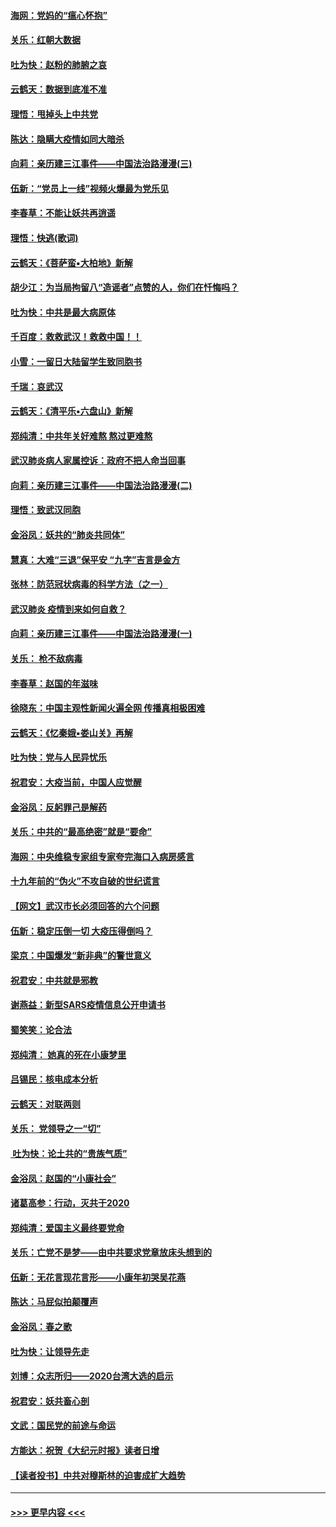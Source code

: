 #### [海网：党妈的“瘟心怀抱”](../pages/nsc993/n11840740.md?t=02040955) 
#### [关乐：红朝大数据](../pages/nsc993/n11840675.md?t=02040955) 
#### [吐为快：赵粉的肺腑之哀](../pages/nsc993/n11840618.md?t=02040955) 
#### [云鹤天：数据到底准不准](../pages/nsc993/n11840325.md?t=02040955) 
#### [理悟：甩掉头上中共党](../pages/nsc993/n11838826.md?t=02040955) 
#### [陈达：隐瞒大疫情如同大暗杀](../pages/nsc993/n11838771.md?t=02040955) 
#### [向莉：亲历建三江事件——中国法治路漫漫(三)](../pages/nsc993/n11831825.md?t=02040955) 
#### [伍新：“党员上一线”视频火爆最为党乐见](../pages/nsc993/n11838200.md?t=02040955) 
#### [李春草：不能让妖共再逍遥](../pages/nsc993/n11838102.md?t=02040955) 
#### [理悟：快逃(歌词)](../pages/nsc993/n11838083.md?t=02040955) 
#### [云鹤天：《菩萨蛮▪大柏地》新解](../pages/nsc993/n11838059.md?t=02040955) 
#### [胡少江：为当局拘留八“造谣者”点赞的人，你们在忏悔吗？](../pages/nsc993/n11836801.md?t=02040955) 
#### [吐为快：中共是最大病原体](../pages/nsc993/n11836748.md?t=02040955) 
#### [千百度：救救武汉！救救中国！！](../pages/nsc993/n11836145.md?t=02040955) 
#### [小雪：一留日大陆留学生致同胞书](../pages/nsc993/n11834624.md?t=02040955) 
#### [千瑞：哀武汉](../pages/nsc993/n11833647.md?t=02040955) 
#### [云鹤天：《清平乐▪六盘山》新解](../pages/nsc993/n11833611.md?t=02040955) 
#### [郑纯清：中共年关好难熬 熬过更难熬](../pages/nsc993/n11833489.md?t=02040955) 
#### [武汉肺炎病人家属控诉：政府不把人命当回事](../pages/nsc993/n11833205.md?t=02040955) 
#### [向莉：亲历建三江事件——中国法治路漫漫(二)](../pages/nsc993/n11829102.md?t=02040955) 
#### [理悟：致武汉同胞](../pages/nsc993/n11831522.md?t=02040955) 
#### [金浴凤：妖共的“肺炎共同体”](../pages/nsc993/n11829448.md?t=02040955) 
#### [慧真：大难“三退”保平安 “九字”吉言是金方](../pages/nsc993/n11829501.md?t=02040955) 
#### [张林：防范冠状病毒的科学方法（之一）](../pages/nsc993/n11828618.md?t=02040955) 
#### [武汉肺炎 疫情到来如何自救？](../pages/nsc993/n11827632.md?t=02040955) 
#### [向莉：亲历建三江事件——中国法治路漫漫(一)](../pages/nsc993/n11827190.md?t=02040955) 
#### [关乐： 枪不敌病毒](../pages/nsc993/n11826746.md?t=02040955) 
#### [李春草：赵国的年滋味](../pages/nsc993/n11826321.md?t=02040955) 
#### [徐晓东：中国主观性新闻火遍全网 传播真相极困难](../pages/nsc993/n11826508.md?t=02040955) 
#### [云鹤天：《忆秦娥▪娄山关》再解](../pages/nsc993/n11824682.md?t=02040955) 
#### [吐为快：党与人民异忧乐](../pages/nsc993/n11824660.md?t=02040955) 
#### [祝君安：大疫当前，中国人应觉醒](../pages/nsc993/n11821946.md?t=02040955) 
#### [金浴凤：反躬罪己是解药](../pages/nsc993/n11820280.md?t=02040955) 
#### [关乐：中共的“最高绝密”就是“要命”](../pages/nsc993/n11816946.md?t=02040955) 
#### [海网：中央维稳专家组专家夸完海口入病房感言](../pages/nsc993/n11815138.md?t=02040955) 
#### [十九年前的“伪火”不攻自破的世纪谎言](../pages/nsc993/n11813238.md?t=02040955) 
#### [【网文】武汉市长必须回答的六个问题](../pages/nsc993/n11813848.md?t=02040955) 
#### [伍新：稳定压倒一切 大疫压得倒吗？](../pages/nsc993/n11812634.md?t=02040955) 
#### [梁京：中国爆发“新非典”的警世意义](../pages/nsc993/n11812554.md?t=02040955) 
#### [祝君安：中共就是邪教](../pages/nsc993/n11812431.md?t=02040955) 
#### [谢燕益：新型SARS疫情信息公开申请书](../pages/nsc993/n11808840.md?t=02040955) 
#### [蜀笑笑：论合法](../pages/nsc993/n11808064.md?t=02040955) 
#### [郑纯清： 她真的死在小康梦里](../pages/nsc993/n11806623.md?t=02040955) 
#### [吕锡民：核电成本分析](../pages/nsc993/n11806284.md?t=02040955) 
#### [云鹤天：对联两则](../pages/nsc993/n11805957.md?t=02040955) 
#### [关乐： 党领导之一“切”](../pages/nsc993/n11804505.md?t=02040955) 
#### [ 吐为快：论土共的“贵族气质”](../pages/nsc993/n11804490.md?t=02040955) 
#### [金浴凤：赵国的“小康社会”](../pages/nsc993/n11804452.md?t=02040955) 
#### [诸葛高参：行动，灭共于2020](../pages/nsc993/n11804120.md?t=02040955) 
#### [郑纯清：爱国主义最终要党命](../pages/nsc993/n11802197.md?t=02040955) 
#### [关乐：亡党不是梦——由中共要求党章放床头想到的](../pages/nsc993/n11802156.md?t=02040955) 
#### [伍新：无花言现花言形——小康年初哭吴花燕](../pages/nsc993/n11800044.md?t=02040955) 
#### [陈达：马屁似拍颠覆声](../pages/nsc993/n11800010.md?t=02040955) 
#### [金浴凤：春之歌](../pages/nsc993/n11797687.md?t=02040955) 
#### [吐为快：让领导先走](../pages/nsc993/n11797512.md?t=02040955) 
#### [刘博：众志所归——2020台湾大选的启示](../pages/nsc993/n11796878.md?t=02040955) 
#### [祝君安：妖共畜心剖](../pages/nsc993/n11794273.md?t=02040955) 
#### [文武：国民党的前途与命运](../pages/nsc993/n11794198.md?t=02040955) 
#### [方能达：祝贺《大纪元时报》读者日增](../pages/nsc993/n11793807.md?t=02040955) 
#### [【读者投书】中共对穆斯林的迫害成扩大趋势](../pages/nsc993/n11791371.md?t=02040955) 

----
#### [ >>> 更早内容 <<< ](../indexes/nsc993-earlier.md)
